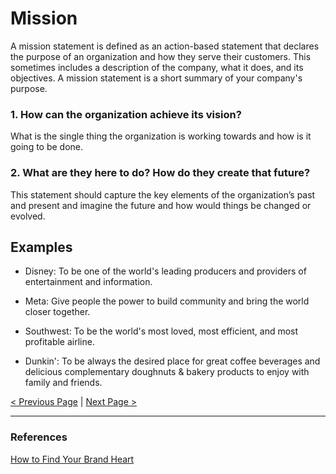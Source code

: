 ﻿# Mission

A mission statement is defined as an action-based statement that declares the purpose of an organization and how they serve their customers. This sometimes includes a description of the company, what it does, and its objectives. A mission statement is a short summary of your company's purpose.

### 1. How can the organization achieve its vision?

What is the single thing the organization is working towards and how is it going to be done.

### 2. What are they here to do? How do they create that future?

This statement should capture the key elements of the organization’s past and present and imagine the future and how would things be changed or evolved.

## Examples

- Disney: To be one of the world's leading producers and providers of entertainment and information.

- Meta: Give people the power to build community and bring the world closer together.

- Southwest: To be the world's most loved, most efficient, and most profitable airline.

- Dunkin': To be always the desired place for great coffee beverages and delicious complementary doughnuts & bakery products to enjoy with family and friends.

[< Previous Page](./03.purpose.md)
|
[Next Page >](./05.mission.md)

<hr/>

### References

[How to Find Your Brand Heart](https://www.columnfivemedia.com/how-to-find-brand-heart/)
